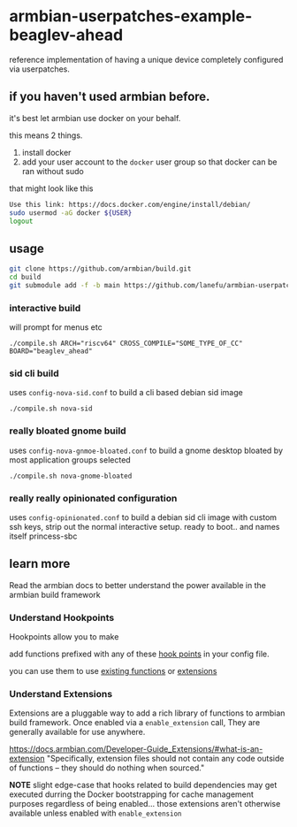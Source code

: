 # armbian-userpatches-example-beaglev-ahead
reference implementation of having a unique device completely configured via userpatches.


## if you haven't used armbian before.

it's best let armbian use docker on your behalf.

this means 2 things.

1. install docker
1. add your user account to the `docker` user group so that docker can be ran without sudo

that might look like this

```bash
Use this link: https://docs.docker.com/engine/install/debian/
sudo usermod -aG docker ${USER}
logout
```

## usage

```bash
git clone https://github.com/armbian/build.git
cd build
git submodule add -f -b main https://github.com/lanefu/armbian-userpatches-example-BeagleV-Ahead.git userpatches
```

### interactive build

will prompt for menus etc

```
./compile.sh ARCH="riscv64" CROSS_COMPILE="SOME_TYPE_OF_CC" BOARD="beaglev_ahead"
```

### sid cli build

uses `config-nova-sid.conf` to build a cli based debian sid image

`./compile.sh nova-sid`

### really bloated gnome build

uses `config-nova-gnmoe-bloated.conf` to build a gnome desktop bloated by most application groups selected

`./compile.sh nova-gnome-bloated`

### really really opinionated configuration

uses `config-opinionated.conf` to build a debian sid cli image with custom ssh keys, strip out the normal interactive setup.  ready to boot.. and names itself princess-sbc



## learn more

Read the armbian docs to better understand the power available in the armbian build framework


### Understand Hookpoints

Hookpoints allow you to make

add functions prefixed with any of these [hook points](https://docs.armbian.com/Developer-Guide_Extensions-Hooks/) in your config file.

you can use them to use [existing functions](https://github.com/armbian/build/tree/main/lib/functions) or [extensions](https://docs.armbian.com/Developer-Guide_Extensions/)

### Understand Extensions

Extensions are a pluggable way to add a rich library of functions to armbian build framework.   Once enabled via a `enable_extension` call, They are generally available for use anywhere.

https://docs.armbian.com/Developer-Guide_Extensions/#what-is-an-extension      "Specifically, extension files should not contain any code outside of functions – they should do nothing when sourced."

**NOTE** slight edge-case that hooks related to build dependencies may get executed durring the Docker bootstrapping for cache management purposes regardless of being enabled... those extensions aren't otherwise available unless enabled with `enable_extension`
